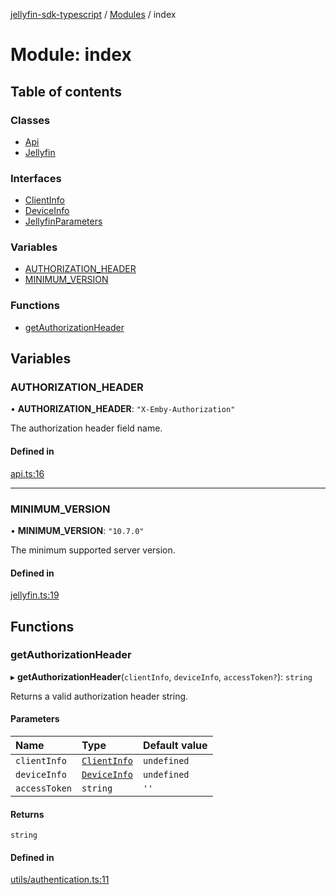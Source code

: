 [jellyfin-sdk-typescript](../README.md) / [Modules](../modules.md) / index

# Module: index

## Table of contents

### Classes

- [Api](../classes/index.Api.md)
- [Jellyfin](../classes/index.Jellyfin.md)

### Interfaces

- [ClientInfo](../interfaces/index.ClientInfo.md)
- [DeviceInfo](../interfaces/index.DeviceInfo.md)
- [JellyfinParameters](../interfaces/index.JellyfinParameters.md)

### Variables

- [AUTHORIZATION_HEADER](index.md#authorization_header)
- [MINIMUM_VERSION](index.md#minimum_version)

### Functions

- [getAuthorizationHeader](index.md#getauthorizationheader)

## Variables

### AUTHORIZATION\_HEADER

• **AUTHORIZATION\_HEADER**: ``"X-Emby-Authorization"``

The authorization header field name.

#### Defined in

[api.ts:16](https://github.com/thornbill/jellyfin-sdk-typescript/blob/b0f5501/src/api.ts#L16)

___

### MINIMUM\_VERSION

• **MINIMUM\_VERSION**: ``"10.7.0"``

The minimum supported server version.

#### Defined in

[jellyfin.ts:19](https://github.com/thornbill/jellyfin-sdk-typescript/blob/b0f5501/src/jellyfin.ts#L19)

## Functions

### getAuthorizationHeader

▸ **getAuthorizationHeader**(`clientInfo`, `deviceInfo`, `accessToken?`): `string`

Returns a valid authorization header string.

#### Parameters

| Name | Type | Default value |
| :------ | :------ | :------ |
| `clientInfo` | [`ClientInfo`](../interfaces/index.ClientInfo.md) | `undefined` |
| `deviceInfo` | [`DeviceInfo`](../interfaces/index.DeviceInfo.md) | `undefined` |
| `accessToken` | `string` | `''` |

#### Returns

`string`

#### Defined in

[utils/authentication.ts:11](https://github.com/thornbill/jellyfin-sdk-typescript/blob/b0f5501/src/utils/authentication.ts#L11)

